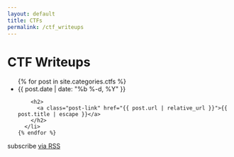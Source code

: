 ```yaml
---
layout: default
title: CTFs
permalink: /ctf_writeups
---
```


<div class="home">

  <h1 class="page-heading">CTF Writeups</h1>

  <ul class="post-list">
    {% for post in site.categories.ctfs %}
      <li>
        <span class="post-meta">{{ post.date | date: "%b %-d, %Y" }}</span>

        <h2>
          <a class="post-link" href="{{ post.url | relative_url }}">{{ post.title | escape }}</a>
        </h2>
      </li>
    {% endfor %}
  </ul>

  <p class="rss-subscribe">subscribe <a href="{{ "/feed.xml" | relative_url }}">via RSS</a></p>

</div>
